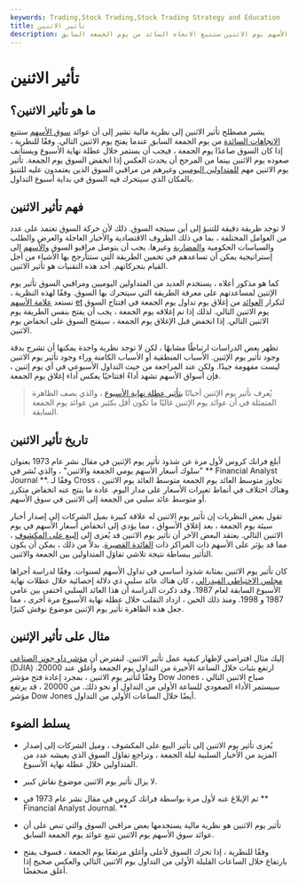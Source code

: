 ```yaml
---
keywords: Trading,Stock Trading,Stock Trading Strategy and Education
title: تأثير الاثنين
description: تأثير الاثنين هو نظرية تنص على أن العوائد في سوق الأسهم يوم الاثنين ستتبع الاتجاه السائد من يوم الجمعة السابق.
---
```


# تأثير الاثنين
## ما هو تأثير الاثنين؟

يشير مصطلح تأثير الاثنين إلى نظرية مالية تشير إلى أن عوائد [سوق الأسهم](/stockmarket) ستتبع [الاتجاهات السائدة](/trend) من يوم الجمعة السابق عندما يفتح يوم الاثنين التالي. وفقًا للنظرية ، إذا كان السوق صاعدًا يوم الجمعة ، فيجب أن يستمر خلال عطلة نهاية الأسبوع ويستأنف صعوده يوم الاثنين بينما من المرجح أن يحدث العكس إذا انخفض السوق يوم الجمعة. تأثير يوم الاثنين مهم [للمتداولين اليوميين](/daytrader) وغيرهم من مراقبي السوق الذين يعتمدون عليه للتنبؤ بالمكان الذي سيتحرك فيه السوق في بداية أسبوع التداول.

## فهم تأثير الاثنين

لا توجد طريقة دقيقة للتنبؤ إلى أين سيتجه السوق. ذلك لأن حركة السوق تعتمد على عدد من العوامل المختلفة ، بما في ذلك الظروف الاقتصادية والأخبار العاجلة والعرض والطلب والسياسات الحكومية [والمضاربة](/speculation) وغيرها. يجب أن يتوصل مراقبو السوق [والأسهم](/stockwatcher) إلى إستراتيجية يمكن أن تساعدهم في تخمين الطريقة التي ستتأرجح بها الأشياء من أجل القيام بتحركاتهم. أحد هذه التقنيات هو تأثير الاثنين.

كما هو مذكور أعلاه ، يستخدم العديد من المتداولين اليوميين ومراقبي السوق تأثير يوم الإثنين لمساعدتهم على معرفة الطريقة التي سيتحرك بها السوق. وفقًا لهذه النظرية ، تستعد [علامة الأسهم](/equitymarket) [et](/equitymarket) لتكرار [العوائد](/return) من إغلاق يوم تداول يوم الجمعة في افتتاح السوق يوم الاثنين التالي. لذلك إذا تم إغلاقه يوم الجمعة ، يجب أن يفتح بنفس الطريقة يوم الاثنين التالي. إذا انخفض قبل الإغلاق يوم الجمعة ، سيفتح السوق على انخفاض يوم الاثنين.

تظهر بعض الدراسات ارتباطًا مشابهًا ، لكن لا توجد نظرية واحدة يمكنها أن تشرح بدقة وجود تأثير يوم الإثنين. الأسباب المنطقية أو الأسباب الكامنة وراء وجود تأثير يوم الاثنين ليست مفهومة جيدًا. ولكن عند المراجعة من حيث التداول الأسبوعي في أي يوم إثنين ، فإن أسواق الأسهم تشهد أداءً افتتاحيًا يعكس أداء إغلاق يوم الجمعة.

> يُعرف تأثير يوم الإثنين أحيانًا [بتأثير عطلة نهاية الأسبوع](/weekendeffect) ، والذي يصف الظاهرة المتمثلة في أن عوائد يوم الإثنين غالبًا ما تكون أقل بكثير من عوائد يوم الجمعة السابقة.

>

## تاريخ تأثير الاثنين

أبلغ فرانك كروس لأول مرة عن شذوذ تأثير يوم الإثنين في مقال نشر عام 1973 بعنوان "سلوك أسعار الأسهم يومي الجمعة والاثنين" ، والذي نُشر في ** Financial Analyst Journal **. وفقًا لـ Cross ، تجاوز متوسط العائد يوم الجمعة متوسط العائد يوم الاثنين وهناك اختلاف في أنماط تغيرات الأسعار على مدار اليوم. عادة ما ينتج عنه انخفاض متكرر أو متوسط عائد سلبي من الجمعة إلى الاثنين في سوق الأسهم.

تقول بعض النظريات إن تأثير يوم الاثنين له علاقة كبيرة بميل الشركات إلى إصدار أخبار سيئة يوم الجمعة ، بعد إغلاق الأسواق ، مما يؤدي إلى انخفاض أسعار الأسهم في يوم الاثنين التالي. يعتقد البعض الآخر أن تأثير يوم الاثنين قد يُعزى إلى [البيع على المكشوف](/shortselling) ، مما قد يؤثر على الأسهم ذات المراكز ذات [الفائدة القصيرة](/shortinterest). بدلاً من ذلك ، يمكن أن يكون التأثير ببساطة نتيجة تلاشي تفاؤل المتداولين بين الجمعة والاثنين.

كان تأثير يوم الاثنين بمثابة شذوذ أساسي في تداول الأسهم لسنوات. وفقًا لدراسة أجراها [مجلس الاحتياطي الفيدرالي](/federalreservebank) ، كان هناك عائد سلبي ذي دلالة إحصائية خلال عطلات نهاية الأسبوع السابقة لعام 1987. وقد ذكرت الدراسة أن هذا العائد السلبي اختفى بين عامي 1987 و 1998. ومنذ ذلك الحين ، ازداد التقلب خلال عطلة نهاية الأسبوع مرة أخرى ، مما جعل هذه الظاهرة تأثير يوم الإثنين موضوع نوقش كثيرًا.

## مثال على تأثير الإثنين

إليك مثال افتراضي لإظهار كيفية عمل تأثير الاثنين. لنفترض أن [مؤشر داو جونز الصناعي](/djia) (DJIA) ارتفع بثبات خلال الساعة الأخيرة من التداول يوم الجمعة وأغلق عند 20000. وفقًا لتأثير يوم الاثنين ، بمجرد إعادة فتح مؤشر Dow Jones صباح الاثنين التالي ، سيستمر الأداء الصعودي للساعة الأولى من التداول أو نحو ذلك. من 20000 ، قد يرتفع مؤشر Dow Jones أيضًا خلال الساعات الأولى من التداول.

## يسلط الضوء

- يُعزى تأثير يوم الاثنين إلى تأثير البيع على المكشوف ، وميل الشركات إلى إصدار المزيد من الأخبار السلبية ليلة الجمعة ، وتراجع تفاؤل السوق الذي يعيشه عدد من المتداولين خلال عطلة نهاية الأسبوع.

- لا يزال تأثير يوم الاثنين موضوع نقاش كبير.

- تم الإبلاغ عنه لأول مرة بواسطة فرانك كروس في مقال نشر عام 1973 في ** Financial Analyst Journal. **

- تأثير يوم الاثنين هو نظرية مالية يستخدمها بعض مراقبي السوق والتي تنص على أن عوائد سوق الأسهم يوم الاثنين تتبع عوائد يوم الجمعة السابق.

- وفقًا للنظرية ، إذا تحرك السوق لأعلى وأغلق مرتفعًا يوم الجمعة ، فسوف يفتح بارتفاع خلال الساعات القليلة الأولى من التداول يوم الاثنين التالي والعكس صحيح إذا أغلق منخفضًا.

